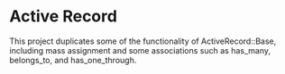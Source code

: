 Active Record
=============

This project duplicates some of the functionality of ActiveRecord::Base, including mass assignment and some associations such as has_many, belongs_to, and has_one_through.
